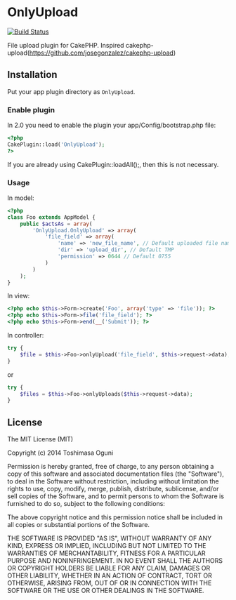 # OnlyUpload

[![Build Status](https://travis-ci.org/tsmsogn/OnlyUpload.svg)](https://travis-ci.org/tsmsogn/OnlyUpload)

File upload plugin for CakePHP. Inspired cakephp-upload(https://github.com/josegonzalez/cakephp-upload)

## Installation

Put your app plugin directory as `OnlyUpload`.

### Enable plugin

In 2.0 you need to enable the plugin your app/Config/bootstrap.php file:

```php
<?php
CakePlugin::load('OnlyUpload');
?>
```

If you are already using CakePlugin::loadAll();, then this is not necessary.

### Usage

In model:

```php
<?php
class Foo extends AppModel {
	public $actsAs = array(
		'OnlyUpload.OnlyUpload' => array(
			'file_field' => array(
				'name' => 'new_file_name', // Default uploaded file name
				'dir' => 'upload_dir', // Default TMP
				'permission' => 0644 // Default 0755
			)
		)
	);
}
```

In view:

```php
<?php echo $this->Form->create('Foo', array('type' => 'file')); ?>
<?php echo $this->Form->file('file_field'); ?>
<?php echo $this->Form->end(__('Submit')); ?>
```

In controller:

```php
try {
	$file = $this->Foo->onlyUpload('file_field', $this->request->data);
}
```

or

```php
try {
	$files = $this->Foo->onlyUploads($this->request->data);
}
```

## License

The MIT License (MIT)

Copyright (c) 2014 Toshimasa Oguni

Permission is hereby granted, free of charge, to any person obtaining a copy
of this software and associated documentation files (the "Software"), to deal
in the Software without restriction, including without limitation the rights
to use, copy, modify, merge, publish, distribute, sublicense, and/or sell
copies of the Software, and to permit persons to whom the Software is
furnished to do so, subject to the following conditions:

The above copyright notice and this permission notice shall be included in
all copies or substantial portions of the Software.

THE SOFTWARE IS PROVIDED "AS IS", WITHOUT WARRANTY OF ANY KIND, EXPRESS OR
IMPLIED, INCLUDING BUT NOT LIMITED TO THE WARRANTIES OF MERCHANTABILITY,
FITNESS FOR A PARTICULAR PURPOSE AND NONINFRINGEMENT. IN NO EVENT SHALL THE
AUTHORS OR COPYRIGHT HOLDERS BE LIABLE FOR ANY CLAIM, DAMAGES OR OTHER
LIABILITY, WHETHER IN AN ACTION OF CONTRACT, TORT OR OTHERWISE, ARISING FROM,
OUT OF OR IN CONNECTION WITH THE SOFTWARE OR THE USE OR OTHER DEALINGS IN
THE SOFTWARE.
